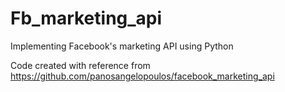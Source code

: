 # Fb_marketing_api
Implementing Facebook's marketing API using Python

Code created with reference from https://github.com/panosangelopoulos/facebook_marketing_api

